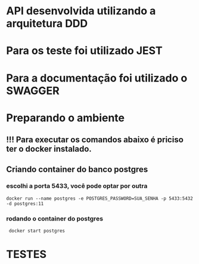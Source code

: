 # API desenvolvida utilizando a arquitetura DDD
# Para os teste foi utilizado JEST
# Para a documentação foi utilizado o SWAGGER

# Preparando o ambiente
## !!! Para executar os comandos abaixo é priciso ter o docker instalado.
## Criando container do banco postgres
### escolhi a porta 5433, você pode optar por outra
``` docker run --name postgres -e POSTGRES_PASSWORD=SUA_SENHA -p 5433:5432 -d postgres:11 ```
### rodando o container do postgres
```  docker start postgres ```


# TESTES
